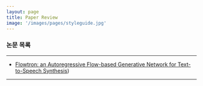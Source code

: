 ```yaml
---
layout: page
title: Paper Review
image: '/images/pages/styleguide.jpg'
---
```


### 논문 목록

---

* [Flowtron: an Autoregressive Flow-based Generative Network for Text-to-Speech Synthesis](https://arxiv.org/pdf/2005.05957v2.pdf))

---

